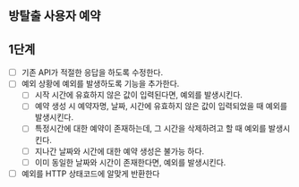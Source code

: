 ## 방탈출 사용자 예약

## 1단계
- [ ] 기존 API가 적절한 응답을 하도록 수정한다.
- [ ] 예외 상황에 예외를 발생하도록 기능을 추가한다.
  - [ ] 시작 시간에 유효하지 않은 값이 입력된다면, 예외를 발생시킨다.
  - [ ] 예약 생성 시 예약자명, 날짜, 시간에 유효하지 않은 값이 입력되었을 때 예외를 발생시킨다.
  - [ ] 특정시간에 대한 예약이 존재하는데, 그 시간을 삭제하려고 할 때 예외를 발생시킨다.
  - [ ] 지나간 날짜와 시간에 대한 예약 생성은 불가능 하다.
  - [ ] 이미 동일한 날짜와 시간이 존재한다면, 예외를 발생시킨다.
- [ ] 예외를 HTTP 상태코드에 알맞게 반환한다
